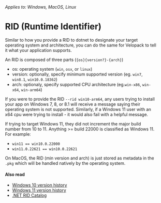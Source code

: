 *Applies to: Windows, MacOS, Linux*

# RID (Runtime Identifier)
Similar to how you provide a RID to dotnet to designate your target operating system and architecture, you can do the same for Velopack to tell it what your application supports. 

An RID is composed of three parts (`{os}{version?}-{arch}`)
 - os: operating system (`win`, `osx`, or `linux`)
 - version: optionally, specify minimum supported version (eg. `win7`, `win8.1`, `win10.0.18362`)
 - arch: optionaly, specify supported CPU architecture (eg.`win-x86`, `win-x64`, `win-arm64`)

If you were to provide the RID `--rid win10-arm64`, any users trying to install your app on Windows 7, 8, or 8.1 will receive a message saying their operating system is not supported. Similarly, if a Windows 11 user with an x64 cpu were trying to install - it would also fail with a helpful message.

If trying to target Windows 11, they did not increment the major build number from 10 to 11. Anything >= build 22000 is classified as Windows 11. For example:
 - `win11 == win10.0.22000`
 - `win11.0.22621 == win10.0.22621`

On MacOS, the RID (min version and arch) is just stored as metadata in the `.pkg` which will be handled natively by the operating system.

#### Also read
- [Windows 10 version history](https://en.wikipedia.org/wiki/Windows_10_version_history)
- [Windows 11 version history](https://en.wikipedia.org/wiki/Windows_11_version_history)
- [.NET RID Catalog](https://learn.microsoft.com/en-us/dotnet/core/rid-catalog)
